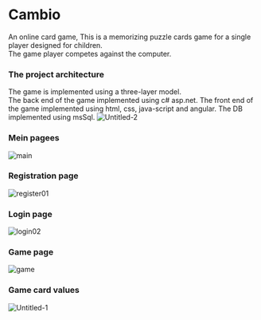 # Cambio
An online card game, This is a memorizing puzzle cards game for a single player designed for children.<br/> 
The game player competes against the computer.

### The project architecture
The game is implemented using a three-layer model.<br/>The back end of the game implemented using c# asp.net. The front end of the game implemented using html, css, java-script and angular. The DB implemented using msSql.
![Untitled-2](https://user-images.githubusercontent.com/44392541/152107842-829c304e-f850-4111-aad1-c4b0eddeb8c0.jpg)
### Mein pagees
![main](https://user-images.githubusercontent.com/44392541/152109104-7cb3322b-3a38-4fcf-af08-bf132110e177.jpg)
### Registration page
![register01](https://user-images.githubusercontent.com/44392541/152109126-ddadbd5c-6446-4dbe-ac93-41dcbfcff189.jpg)
### Login page
![login02](https://user-images.githubusercontent.com/44392541/152109091-616b9aa4-a51d-41ce-8cb2-eb625f7519d3.jpg)
### Game page
![game](https://user-images.githubusercontent.com/44392541/152109080-6aeee2e0-8447-4a24-b66e-dbc6bc539f21.jpg)
### Game card values
![Untitled-1](https://user-images.githubusercontent.com/44392541/152109133-cc53c6ca-1f1c-43eb-9a58-9a6a9469a3b1.jpg)
